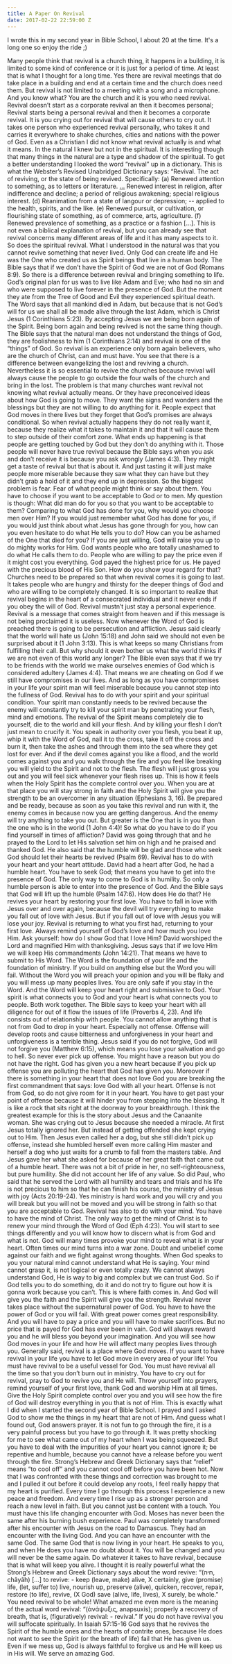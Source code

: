 ```yaml
---
title: A Paper On Revival
date: 2017-02-22 22:59:00 Z
---
```


I wrote this in my second year in Bible School, I about 20 at the time.
It's a long one so enjoy the ride ;)


Many people think that revival is a church thing, it happens in a building, it is limited to some kind of conference or it is just for a period of time. At least that is what I thought for a long time. Yes there are revival meetings that do take place in a building and end at a certain time and the church does need them. But revival is not limited to a meeting with a song and a microphone. And you know what? You are the church and it is you who need revival. Revival doesn’t start as a corporate revival an then it becomes personal; Revival starts being a personal revival and then it becomes a corporate revival. It is you crying out for revival that will cause others to cry out. It takes one person who experienced revival personally, who takes it and carries it everywhere to shake churches, cities and nations with the power of God.
Even as a Christian I did not know what revival actually is and what it means. In the natural I knew but not in the spiritual. It is interesting though that many things in the natural are a type and shadow of the spiritual. To get a better understanding I looked the word “revival” up in a dictionary. This is what the Webster’s Revised Unabridged Dictionary says: “Revival. The act of reviving, or the state of being revived. Specifically: (a) Renewed attention to something, as to letters or literature. [...](c) Renewed interest in religion, after indifference and decline; a period of religious awakening; special religious interest. (d) Reanimation from a state of langour or depression; -- applied to the health, spirits, and the like. (e) Renewed pursuit, or cultivation, or flourishing state of something, as of commerce, arts, agriculture. (f) Renewed prevalence of something, as a practice or a fashion [...].
This is not even a biblical explanation of revival, but you can already see that revival concerns many different areas of life and it has many aspects to it. So does the spiritual revival.
What I understood in the natural was that you cannot revive something that never lived. Only God can create life and He was the One who created us as Spirit beings that live in a human body. The Bible says that if we don’t have the Spirit of God we are not of God (Romans 8:9). So there is a difference between revival and bringing something to life.
God’s original plan for us was to live like Adam and Eve; who had no sin and who were supposed to live forever in the presence of God. But the moment they ate from the Tree of Good and Evil they experienced spiritual death. The Word says that all mankind died in Adam, but because that is not God’s will for us we shall all be made alive through the last Adam, which is Christ Jesus (1 Corinthians 5:23). By accepting Jesus we are being born again of the Spirit. Being born again and being revived is not the same thing though. The Bible says that the natural man does not understand the things of God, they are foolishness to him (1 Corinthians 2:14) and revival is one of the “things” of God. So revival is an experience only born again believers, who are the church of Christ, can and must have. You see that there is a difference between evangelizing the lost and reviving a church. Nevertheless it is so essential to revive the churches because revival will always cause the people to go outside the four walls of the church and bring in the lost.
The problem is that many churches want revival not knowing what revival actually means. Or they have preconceived ideas about how God is going to move. They want the signs and wonders and the blessings but they are not willing to do anything for it. People expect that God moves in there lives but they forget that God’s promises are always conditional. So when revival actually happens they do not really want it, because they realize what it takes to maintain it and that it will cause them to step outside of their comfort zone. What ends up happening is that people are getting touched by God but they don’t do anything with it.
Those people will never have true revival because the Bible says when you ask and don’t receive it is because you ask wrongly (James 4:3). They might get a taste of revival but that is about it. And just tasting it will just make people more miserable because they saw what they can have but they didn’t grab a hold of it and they end up in depression. So the biggest problem is fear. Fear of what people might think or say about them. You have to choose if you want to be acceptable to God or to men. My question is though: What did man do for you so that you want to be acceptable to them? Comparing to what God has done for you, why would you choose men over Him? If you would just remember what God has done for you, if you would just think about what Jesus has gone through for you, how can you even hesitate to do what He tells you to do? How can you be ashamed of the One that died for you? If you are just willing, God will raise you up to do mighty works for Him. God wants people who are totally unashamed to do what He calls them to do. People who are willing to pay the price even if it might cost you everything. God payed the highest price for us. He payed with the precious blood of His Son. How do you show your regard for that?
Churches need to be prepared so that when revival comes it is going to last. It takes people who are hungry and thirsty for the deeper things of God and who are willing to be completely changed. It is so important to realize that revival begins in the heart of a consecrated individual and it never ends if you obey the will of God. Revival mustn’t just stay a personal experience. Revival is a message that comes straight from heaven and if this message is not being proclaimed it is useless. Now whenever the Word of God is preached there is going to be persecution and affliction. Jesus said clearly that the world will hate us (John 15:18) and John said we should not even be surprised about it (1 John 3:13). This is what keeps so many Christians from fulfilling their call. But why should it even bother us what the world thinks if we are not even of this world any longer? The Bible even says that if we try to be friends with the world we make ourselves enemies of God which is considered adultery (James 4:4). That means we are cheating on God if we still have compromises in our lives. And as long as you have compromises in your life your spirit man will feel miserable because you cannot step into the fullness of God.
Revival has to do with your spirit and your spiritual condition. Your spirit man constantly needs to be revived because the enemy will constantly try to kill your spirit man by penetrating your flesh, mind and emotions. The revival of the Spirit means completely die to yourself, die to the world and kill your flesh. And by killing your flesh I don’t just mean to crucify it. You speak in authority over you flesh, you beat it up, whip it with the Word of God, nail it to the cross, take it off the cross and burn it, then take the ashes and through them into the sea where they get lost for ever. And if the devil comes against you like a flood, and the world comes against you and you walk through the fire and you feel like breaking you will yield to the Spirit and not to the flesh. The flesh will just gross you out and you will feel sick whenever your flesh rises up. This is how it feels when the Holy Spirit has the complete control over you. When you are at that place you will stay strong in faith and the Holy Spirit will give you the strength to be an overcomer in any situation (Ephesians 3, 16). Be prepared and be ready, because as soon as you take this revival and run with it, the enemy comes in because now you are getting dangerous. And the enemy will try anything to take you out. But greater is the One that is in you than the one who is in the world (1 John 4:4)!
So what do you have to do if you find yourself in times of affliction? David was going through that and he prayed to the Lord to let His salvation set him on high and he praised and thanked God. He also said that the humble will be glad and those who seek God should let their hearts be revived (Psalm 69).
Revival has to do with your heart and your heart attitude. David had a heart after God, he had a humble heart. You have to seek God; that means you have to get into the presence of God. The only way to come to God is in humility. So only a humble person is able to enter into the presence of God. And the Bible says that God will lift up the humble (Psalm 147:6). How does He do that? He revives your heart by restoring your first love. You have to fall in love with Jesus over and over again, because the devil will try everything to make you fall out of love with Jesus. But if you fall out of love with Jesus you will lose your joy. Revival is returning to what you first had, returning to your first love. Always remind yourself of God’s love and how much you love Him. Ask yourself: how do I show God that I love Him? David worshiped the Lord and magnified Him with thanksgiving. Jesus says that if we love Him we will keep His commandments (John 14:21). That means we have to submit to His Word. The Word is the foundation of your life and the foundation of ministry. If you build on anything else but the Word you will fail. Without the Word you will preach your opinion and you will be flaky and you will mess up many peoples lives. You are only safe if you stay in the Word. And the Word will keep your heart right and submissive to God.
Your spirit is what connects you to God and your heart is what connects you to people. Both work together. The Bible says to keep your heart with all diligence for out of it flow the issues of life (Proverbs 4, 23). And life consists out of relationship with people. You cannot allow anything that is not from God to drop in your heart. Especially not offense. Offense will develop roots and cause bitterness and unforgiveness in your heart and unforgiveness is a terrible thing. Jesus said if you do not forgive, God will not forgive you (Matthew 6:15), which means you lose your salvation and go to hell. So never ever pick up offense. You might have a reason but you do not have the right. God has given you a new heart because if you pick up offense you are polluting the heart that God has given you. Moreover if there is something in your heart that does not love God you are breaking the first commandment that says: love God with all your heart. Offense is not from God, so do not give room for it in your heart. You have to get past your point of offense because it will hinder you from stepping into the blessing. It is like a rock that sits right at the doorway to your breakthrough. I think the greatest example for this is the story about Jesus and the Canaanite woman. She was crying out to Jesus because she needed a miracle. At first Jesus totally ignored her. But instead of getting offended she kept crying out to Him. Then Jesus even called her a dog, but she still didn’t pick up offense, instead she humbled herself even more calling Him master and herself a dog who just waits for a crumb to fall from the masters table. And Jesus gave her what she asked for because of her great faith that came out of a humble heart. There was not a bit of pride in her, no self-righteousness, but pure humility. She did not account her life of any value. So did Paul, who said that he served the Lord with all humility and tears and trials and his life is not precious to him so that he can finish his course, the ministry of Jesus with joy (Acts 20:19-24).
Yes ministry is hard work and you will cry and you will break but you will not be moved and you will be strong in faith so that you are acceptable to God.
Revival has also to do with your mind. You have to have the mind of Christ. The only way to get the mind of Christ is to renew your mind through the Word of God (Eph 4:23). You will start to see things differently and you will know how to discern what is from God and what is not. God will many times provoke your mind to reveal what is in your heart. Often times our mind turns into a war zone. Doubt and unbelief come against our faith and we fight against wrong thoughts. When God speaks to you your natural mind cannot understand what He is saying. Your mind cannot grasp it, is not logical or even totally crazy. We cannot always understand God, He is way to big and complex but we can trust God. So if God tells you to do something, do it and do not try to figure out how it is gonna work because you can’t. This is where faith comes in. And God will give you the faith and the Spirit will give you the strength.
Revival never takes place without the supernatural power of God. You have to have the power of God or you will fail. With great power comes great responsibility. And you will have to pay a price and you will have to make sacrifices. But no price that is payed for God has ever been in vain. God will always reward you and he will bless you beyond your imagination. And you will see how God moves in your life and how He will affect many peoples lives through you.
Generally said, revival is a place where God moves. If you want to have revival in your life you have to let God move in every area of your life! You must have revival to be a useful vessel for God. You must have revival all the time so that you don’t burn out in ministry. You have to cry out for revival, pray to God to revive you and He will. Throw yourself into prayers, remind yourself of your first love, thank God and worship Him at all times. Give the Holy Spirit complete control over you and you will see how the fire of God will destroy everything in you that is not of Him.
This is exactly what I did when I started the second year of Bible School. I prayed and I asked God to show me the things in my heart that are not of Him. And guess what I found out, God answers prayer. It is not fun to go through the fire, it is a very painful process but you have to go through it. It was pretty shocking for me to see what came out of my heart when I was being squeezed. But you have to deal with the impurities of your heart you cannot ignore it; be repentive and humble, because you cannot have a release before you went through the fire. Strong’s Hebrew and Greek Dictionary says that “relief” means “to cool off” and you cannot cool off before you have been hot. Now that I was confronted with these things and correction was brought to me and I pulled it out before it could develop any roots, I feel really happy that my heart is purified. Every time I go through this process I experience a new peace and freedom. And every time I rise up as a stronger person and reach a new level in faith.
But you cannot just be content with a touch. You must have this life changing encounter with God. Moses has never been the same after his burning bush experience. Paul was completely transformed after his encounter with Jesus on the road to Damascus. They had an encounter with the living God. And you can have an encounter with the same God. The same God that is now living in your heart. He speaks to you, and when He does you have no doubt about it. You will be changed and you will never be the same again.
Do whatever it takes to have revival, because that is what will keep you alive.
I thought it is really powerful what the Strong’s Hebrew and Greek Dictionary says about the word revive: “(חיה, châyâh) [...] to revive: - keep (leave, make) alive, X certainly, give (promise) life, (let, suffer to) live, nourish up, preserve (alive), quicken, recover, repair, restore (to life), revive, (X God) save (alive, life, lives), X surely, be whole.” You need revival to be whole! What amazed me even more is the meaning of the actual word revival: “(ἀνάψυξις, anapsuxis); properly a recovery of breath, that is, (figuratively) revival: - revival.” If you do not have revival you will suffocate spiritually. In Isaiah 57:15-16 God says that he revives the Spirit of the humble ones and the hearts of contrite ones, because He does not want to see the Spirit (or the breath of life) fail that He has given us. Even if we mess up, God is always faithful to forgive us and He will keep us in His will.
We serve an amazing God. 